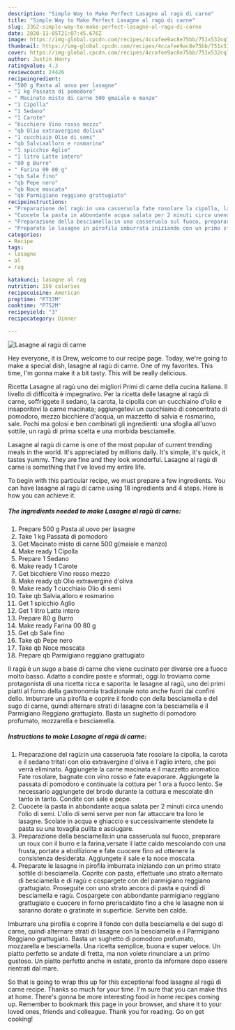 ```yaml
---
description: "Simple Way to Make Perfect Lasagne al ragù di carne"
title: "Simple Way to Make Perfect Lasagne al ragù di carne"
slug: 3362-simple-way-to-make-perfect-lasagne-al-ragu-di-carne
date: 2020-11-05T21:07:45.676Z
image: https://img-global.cpcdn.com/recipes/4ccafee9ac8e75bb/751x532cq70/lasagne-al-ragu-di-carne-recipe-main-photo.jpg
thumbnail: https://img-global.cpcdn.com/recipes/4ccafee9ac8e75bb/751x532cq70/lasagne-al-ragu-di-carne-recipe-main-photo.jpg
cover: https://img-global.cpcdn.com/recipes/4ccafee9ac8e75bb/751x532cq70/lasagne-al-ragu-di-carne-recipe-main-photo.jpg
author: Justin Henry
ratingvalue: 4.3
reviewcount: 24426
recipeingredient:
- "500 g Pasta al uovo per lasagne"
- "1 kg Passata di pomodoro"
- " Macinato misto di carne 500 gmaiale e manzo"
- "1 Cipolla"
- "1 Sedano"
- "1 Carote"
- "bicchiere Vino rosso mezzo"
- "qb Olio extravergine doliva"
- "1 cucchiaio Olio di semi"
- "qb Salviaalloro e rosmarino"
- "1 spicchio Aglio"
- "1 litro Latte intero"
- "80 g Burro"
- " Farina 00 80 g"
- "qb Sale fino"
- "qb Pepe nero"
- "qb Noce moscata"
- "qb Parmigiano reggiano grattugiato"
recipeinstructions:
- "Preparazione del ragù:in una casseruola fate rosolare la cipolla, la carota e il sedano tritati con olio extravergine d&#39;oliva e l&#39;aglio intero, che poi verrà eliminato. Aggiungete la carne macinata e il mazzetto aromatico. Fate rosolare, bagnate con vino rosso e fate evaporare. Aggiungete la passata di pomodoro e continuate la cottura per 1 ora a fuoco lento. Se necessario aggiungete del brodo durante la cottura e mescolate din tanto in tanto. Condite con sale e pepe."
- "Cuocete la pasta in abbondante acqua salata per 2 minuti circa unendo l&#39;olio di semi. L&#39;olio di semi serve per non far attaccare tra loro le lasagne. Scolate in acqua e ghiaccio e successivamente stendete la pasta su una tovaglia pulita e asciugare."
- "Preparazione della besciamella:in una casseruola sul fuoco, preparare un roux con il burro e la farina,versate il latte caldo mescolando con una frusta, portate a ebollizione e fate cuocere fino ad ottenere la consistenza desiderata. Aggiungete il sale e la noce moscata."
- "Preparate le lasagne in pirofila imburrata iniziando con un primo strato sottile di besciamella. Coprite con pasta, effettuate uno strato alternato di besciamella e di ragù e cospargete con del parmigiano reggiano grattugiato. Proseguite con uno strato ancora di pasta e quindi di besciamella e ragù. Cospargete con abbondante parmigiano reggiano grattugiato e cuocere in forno preriscaldato fino a che le lasagne non si saranno dorate o gratinate in superficie. Servite ben calde."
categories:
- Recipe
tags:
- lasagne
- al
- rag

katakunci: lasagne al rag 
nutrition: 159 calories
recipecuisine: American
preptime: "PT37M"
cooktime: "PT52M"
recipeyield: "3"
recipecategory: Dinner

---
```



![Lasagne al ragù di carne](https://img-global.cpcdn.com/recipes/4ccafee9ac8e75bb/751x532cq70/lasagne-al-ragu-di-carne-recipe-main-photo.jpg)

Hey everyone, it is Drew, welcome to our recipe page. Today, we're going to make a special dish, lasagne al ragù di carne. One of my favorites. This time, I'm gonna make it a bit tasty. This will be really delicious.

Ricetta Lasagne al ragù uno dei migliori Primi di carne della cucina italiana. Il livello di difficoltà è impegnativo. Per la ricetta delle lasagne al ragù di carne, soffriggete il sedano, la carota, la cipolla con un cucchiaino d&#39;olio e insaporitevi la carne macinata; aggiungetevi un cucchiaino di concentrato di pomodoro, mezzo bicchiere d&#39;acqua, un mazzetto di salvia e rosmarino, sale. Pochi ma golosi e ben combinati gli ingredienti: una sfoglia all&#39;uovo sottile, un ragù di prima scelta e una morbida besciamelle.

Lasagne al ragù di carne is one of the most popular of current trending meals in the world. It's appreciated by millions daily. It's simple, it's quick, it tastes yummy. They are fine and they look wonderful. Lasagne al ragù di carne is something that I've loved my entire life.


To begin with this particular recipe, we must prepare a few ingredients. You can have lasagne al ragù di carne using 18 ingredients and 4 steps. Here is how you can achieve it.

<!--inarticleads1-->

##### The ingredients needed to make Lasagne al ragù di carne:

1. Prepare 500 g Pasta al uovo per lasagne
1. Take 1 kg Passata di pomodoro
1. Get  Macinato misto di carne 500 g(maiale e manzo)
1. Make ready 1 Cipolla
1. Prepare 1 Sedano
1. Make ready 1 Carote
1. Get bicchiere Vino rosso mezzo
1. Make ready qb Olio extravergine d&#39;oliva
1. Make ready 1 cucchiaio Olio di semi
1. Take qb Salvia,alloro e rosmarino
1. Get 1 spicchio Aglio
1. Get 1 litro Latte intero
1. Prepare 80 g Burro
1. Make ready  Farina 00 80 g
1. Get qb Sale fino
1. Take qb Pepe nero
1. Take qb Noce moscata
1. Prepare qb Parmigiano reggiano grattugiato


Il ragù è un sugo a base di carne che viene cucinato per diverse ore a fuoco molto basso. Adatto a condire paste e sformati, oggi lo troviamo come protagonista di una ricetta ricca e saporita: le lasagne al ragù, uno dei primi piatti al forno della gastronomia tradizionale noto anche fuori dai confini dello. Imburrare una pirofila e coprire il fondo con della besciamella e del sugo di carne, quindi alternare strati di lasagne con la besciamella e il Parmigiano Reggiano grattugiato. Basta un sughetto di pomodoro profumato, mozzarella e besciamella. 

<!--inarticleads2-->

##### Instructions to make Lasagne al ragù di carne:

1. Preparazione del ragù:in una casseruola fate rosolare la cipolla, la carota e il sedano tritati con olio extravergine d&#39;oliva e l&#39;aglio intero, che poi verrà eliminato. Aggiungete la carne macinata e il mazzetto aromatico. Fate rosolare, bagnate con vino rosso e fate evaporare. Aggiungete la passata di pomodoro e continuate la cottura per 1 ora a fuoco lento. Se necessario aggiungete del brodo durante la cottura e mescolate din tanto in tanto. Condite con sale e pepe.
1. Cuocete la pasta in abbondante acqua salata per 2 minuti circa unendo l&#39;olio di semi. L&#39;olio di semi serve per non far attaccare tra loro le lasagne. Scolate in acqua e ghiaccio e successivamente stendete la pasta su una tovaglia pulita e asciugare.
1. Preparazione della besciamella:in una casseruola sul fuoco, preparare un roux con il burro e la farina,versate il latte caldo mescolando con una frusta, portate a ebollizione e fate cuocere fino ad ottenere la consistenza desiderata. Aggiungete il sale e la noce moscata.
1. Preparate le lasagne in pirofila imburrata iniziando con un primo strato sottile di besciamella. Coprite con pasta, effettuate uno strato alternato di besciamella e di ragù e cospargete con del parmigiano reggiano grattugiato. Proseguite con uno strato ancora di pasta e quindi di besciamella e ragù. Cospargete con abbondante parmigiano reggiano grattugiato e cuocere in forno preriscaldato fino a che le lasagne non si saranno dorate o gratinate in superficie. Servite ben calde.


Imburrare una pirofila e coprire il fondo con della besciamella e del sugo di carne, quindi alternare strati di lasagne con la besciamella e il Parmigiano Reggiano grattugiato. Basta un sughetto di pomodoro profumato, mozzarella e besciamella. Una ricetta semplice, buona e super veloce. Un piatto perfetto se andate di fretta, ma non volete rinunciare a un primo gustoso. Un piatto perfetto anche in estate, pronto da infornare dopo essere rientrati dal mare. 

So that is going to wrap this up for this exceptional food lasagne al ragù di carne recipe. Thanks so much for your time. I'm sure that you can make this at home. There's gonna be more interesting food in home recipes coming up. Remember to bookmark this page in your browser, and share it to your loved ones, friends and colleague. Thank you for reading. Go on get cooking!
